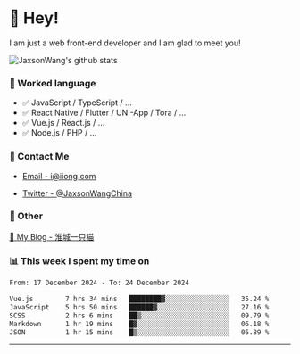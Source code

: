 # 👋 Hey!

I am just a web front-end developer and I am glad to meet you!

![JaxsonWang's github stats](https://github-readme-stats.vercel.app/api?username=JaxsonWang&&show_icons=true&&title_color=1abc9c&&icon_color=1abc9c)


### 📝 Worked language

- ✅ JavaScript / TypeScript / ...
- ✅ React Native / Flutter / UNI-App / Tora / ...
- ✅ Vue.js / React.js / ...
- ✅ Node.js / PHP / ...

### 📮 Contact Me

- [Email - i@iiong.com](mailto:i@iiong.com)

- [Twitter - @JaxsonWangChina](https://twitter.com/JaxsonWangChina)

### 🤪 Other

[📌 My Blog - 淮城一只猫](https://iiong.com)

### 📊 This week I spent my time on

<!--START_SECTION:waka-->

```txt
From: 17 December 2024 - To: 24 December 2024

Vue.js        7 hrs 34 mins   ████████▓░░░░░░░░░░░░░░░░   35.24 %
JavaScript    5 hrs 50 mins   ██████▓░░░░░░░░░░░░░░░░░░   27.16 %
SCSS          2 hrs 6 mins    ██▒░░░░░░░░░░░░░░░░░░░░░░   09.79 %
Markdown      1 hr 19 mins    █▓░░░░░░░░░░░░░░░░░░░░░░░   06.18 %
JSON          1 hr 15 mins    █▒░░░░░░░░░░░░░░░░░░░░░░░   05.89 %
```

<!--END_SECTION:waka-->

---
